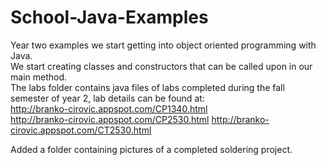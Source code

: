 # School-Java-Examples

Year two examples we start getting into object oriented programming with Java.  
We start creating classes and constructors that can be called upon in our main method.  
The labs folder contains java files of labs completed during the fall semester of year 2, lab details can be found at:  
http://branko-cirovic.appspot.com/CP1340.html  
http://branko-cirovic.appspot.com/CP2530.html
http://branko-cirovic.appspot.com/CT2530.html

Added a folder containing pictures of a completed soldering project.
